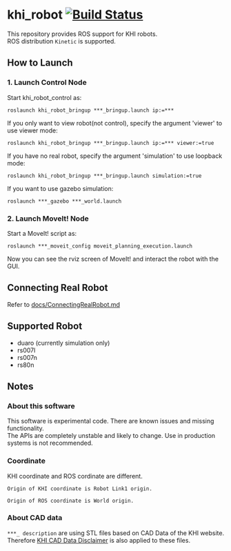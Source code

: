 khi_robot [![Build Status](https://travis-ci.com/Kawasaki-Robotics/khi_robot.svg?branch=master)](https://travis-ci.com/Kawasaki-Robotics/khi_robot)
===================================================================================================================================================

This repository provides ROS support for KHI robots.  
ROS distribution `Kinetic` is supported.

## How to Launch

### 1. Launch Control Node

Start khi_robot_control as:

```
roslaunch khi_robot_bringup ***_bringup.launch ip:=***
```

If you only want to view robot(not control), specify the argument 'viewer' to use viewer mode:

```
roslaunch khi_robot_bringup ***_bringup.launch ip:=*** viewer:=true
```

If you have no real robot, specify the argument 'simulation' to use loopback mode:

```
roslaunch khi_robot_bringup ***_bringup.launch simulation:=true
```

If you want to use gazebo simulation:

```
roslaunch ***_gazebo ***_world.launch
```

### 2. Launch MoveIt! Node

Start a MoveIt! script as:

```
roslaunch ***_moveit_config moveit_planning_execution.launch
```

Now you can see the rviz screen of MoveIt! and interact the robot with the GUI.

## Connecting Real Robot

Refer to [docs/ConnectingRealRobot.md](docs/ConnectingRealRobot.md)

## Supported Robot

 * duaro (currently simulation only)
 * rs007l
 * rs007n
 * rs80n

## Notes

### About this software

This software is experimental code. There are known issues and missing functionality.  
The APIs are completely unstable and likely to change. Use in production systems is not recommended.

### Coordinate

KHI coordinate and ROS cordinate are different.

```
Origin of KHI coordinate is Robot Link1 origin.

Origin of ROS coordinate is World origin.
```

### About CAD data

`***_ description` are using STL files based on CAD Data of the KHI website.  
Therefore [KHI CAD Data Disclaimer](https://robotics.kawasaki.com/en1/products/CAD-disclaimer/?language_id=1) is also applied to these files.